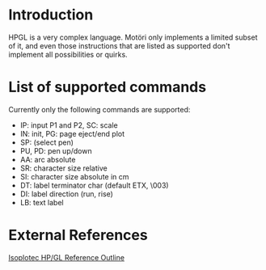 # Introduction #

HPGL is a very complex language. Motöri only implements a limited subset of it, and even those instructions that are listed as supported don't implement all possibilities or quirks.


# List of supported commands #

Currently only the following commands are supported:
  * IP: input P1 and P2, SC: scale
  * IN: init, PG: page eject/end plot
  * SP: (select pen)
  * PU, PD: pen up/down
  * AA: arc absolute
  * SR: character size relative
  * SI: character size absolute in cm
  * DT: label terminator char (default ETX, \003)
  * DI: label direction (run, rise)
  * LB: text label

# External References #
[Isoplotec HP/GL Reference Outline](http://www.isoplotec.co.jp/HPGL/eHPGL.htm)